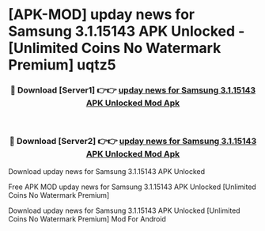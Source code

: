 # [APK-MOD] upday news for Samsung 3.1.15143 APK Unlocked - [Unlimited Coins No Watermark Premium] uqtz5



<div align="center">
<h3>🔴 Download [Server1] 👉👉 <a href="https://momento.my/?title=upday_news_for_Samsung_3.1.15143_APK_Unlocked">upday news for Samsung 3.1.15143 APK Unlocked Mod Apk</a></h3><br>

<h3>🔴 Download [Server2] 👉👉 <a href="https://momento.my/?title=upday_news_for_Samsung_3.1.15143_APK_Unlocked">upday news for Samsung 3.1.15143 APK Unlocked Mod Apk</a></h3>
</div>



Download upday news for Samsung 3.1.15143 APK Unlocked 

Free APK MOD upday news for Samsung 3.1.15143 APK Unlocked [Unlimited Coins No Watermark Premium]

Download upday news for Samsung 3.1.15143 APK Unlocked [Unlimited Coins No Watermark Premium] Mod For Android

